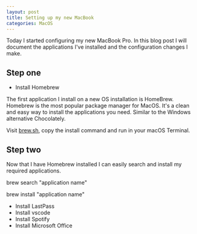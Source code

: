 ```yaml
---
layout: post
title: Setting up my new MacBook
categories: MacOS
---
```


Today I started configuring my new MacBook Pro.  In this blog post I will document the applications I've installed and the configuration changes I make.

## Step one

- Install Homebrew

The first application I install on a new OS installation is HomeBrew.  Homebrew is the most popular package manager for MacOS. It's a clean and easy way to install the applications you need. Similar to the Windows alternative Chocolately. 

Visit [brew.sh](https://brew.sh), copy the install command and run in your macOS Terminal.

## Step two

Now that I have Homebrew installed I can easily search and install my required applications.

brew search "application name"

brew install "application name"

- Install LastPass
- Install vscode
- Install Spotify 
- Install Microsoft Office









